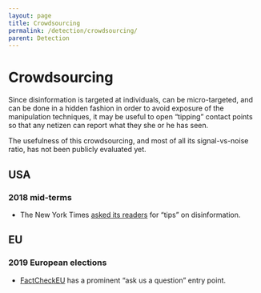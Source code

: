 ```yaml
---
layout: page
title: Crowdsourcing
permalink: /detection/crowdsourcing/
parent: Detection
---
```


# Crowdsourcing

Since disinformation is targeted at individuals, can be micro-targeted, and can be done in a hidden fashion in order to avoid exposure of the manipulation techniques, it may be useful to open “tipping” contact points so that any netizen can report what they she or he has seen.

The usefulness of this crowdsourcing, and most of all its signal-vs-noise ratio, has not been publicly evaluated yet.

## USA

### 2018 mid-terms

- The New York Times [asked its readers](https://www.nytimes.com/2018/09/17/technology/disinformation-tipsheet.html) for “tips” on disinformation.

## EU

### 2019 European elections

- [FactCheckEU](https://factcheckeu.info) has a prominent “ask us a question” entry point.
